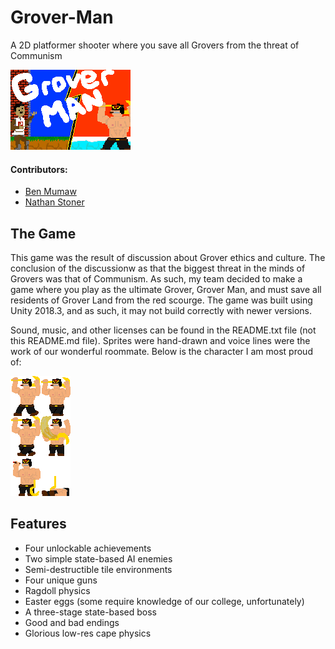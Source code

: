 # Grover-Man
A 2D platformer shooter where you save all Grovers from the threat of Communism

<img src="Assets/Sprites/UI/Splash Screen.png?raw=true"/>

#### Contributors:
* [Ben Mumaw](https://github.com/Nimitz)
* [Nathan Stoner](https://github.com/Naxhi)

## The Game
This game was the result of discussion about Grover ethics and culture. The conclusion of the discussionw as that the biggest threat in the minds of Grovers was that of Communism. As such, my team decided to make a game where you play as the ultimate Grover, Grover Man, and must save all residents of Grover Land from the red scourge. The game was built using Unity 2018.3, and as such, it may not build correctly with newer versions. 

Sound, music, and other licenses can be found in the README.txt file (not this README.md file). Sprites were hand-drawn and voice lines were the work of our wonderful roommate. Below is the character I am most proud of:

<img src="Assets/Sprites/Communists/Runner.png?raw=true"/>

## Features
* Four unlockable achievements
* Two simple state-based AI enemies
* Semi-destructible tile environments
* Four unique guns
* Ragdoll physics
* Easter eggs (some require knowledge of our college, unfortunately)
* A three-stage state-based boss
* Good and bad endings
* Glorious low-res cape physics
